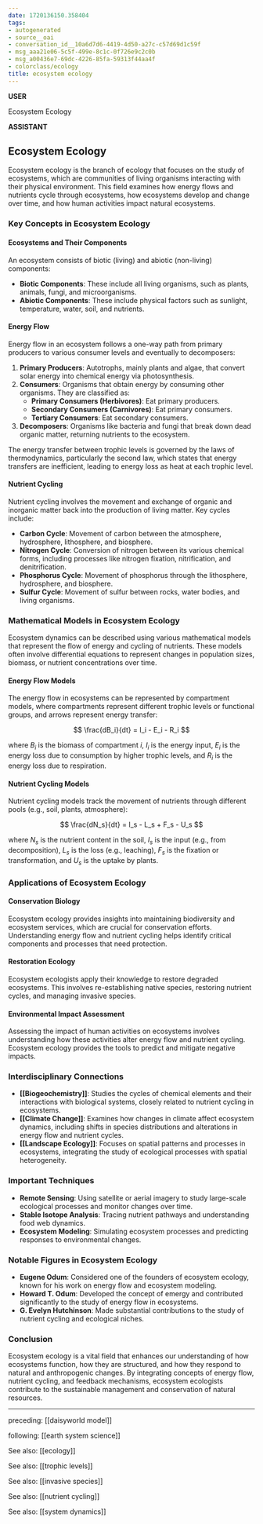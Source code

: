 ```yaml
---
date: 1720136150.358404
tags:
- autogenerated
- source__oai
- conversation_id__10a6d7d6-4419-4d50-a27c-c57d69d1c59f
- msg_aaa21e06-5c5f-499e-8c1c-0f726e9c2c0b
- msg_a00436e7-69dc-4226-85fa-59313f44aa4f
- colorclass/ecology
title: ecosystem ecology
---
```


**USER**

Ecosystem Ecology


**ASSISTANT**

## Ecosystem Ecology

Ecosystem ecology is the branch of ecology that focuses on the study of ecosystems, which are communities of living organisms interacting with their physical environment. This field examines how energy flows and nutrients cycle through ecosystems, how ecosystems develop and change over time, and how human activities impact natural ecosystems.

### Key Concepts in Ecosystem Ecology

#### Ecosystems and Their Components

An ecosystem consists of biotic (living) and abiotic (non-living) components:

- **Biotic Components**: These include all living organisms, such as plants, animals, fungi, and microorganisms.
- **Abiotic Components**: These include physical factors such as sunlight, temperature, water, soil, and nutrients.

#### Energy Flow

Energy flow in an ecosystem follows a one-way path from primary producers to various consumer levels and eventually to decomposers:

1. **Primary Producers**: Autotrophs, mainly plants and algae, that convert solar energy into chemical energy via photosynthesis.
2. **Consumers**: Organisms that obtain energy by consuming other organisms. They are classified as:
   - **Primary Consumers (Herbivores)**: Eat primary producers.
   - **Secondary Consumers (Carnivores)**: Eat primary consumers.
   - **Tertiary Consumers**: Eat secondary consumers.
3. **Decomposers**: Organisms like bacteria and fungi that break down dead organic matter, returning nutrients to the ecosystem.

The energy transfer between trophic levels is governed by the laws of thermodynamics, particularly the second law, which states that energy transfers are inefficient, leading to energy loss as heat at each trophic level.

#### Nutrient Cycling

Nutrient cycling involves the movement and exchange of organic and inorganic matter back into the production of living matter. Key cycles include:

- **Carbon Cycle**: Movement of carbon between the atmosphere, hydrosphere, lithosphere, and biosphere.
- **Nitrogen Cycle**: Conversion of nitrogen between its various chemical forms, including processes like nitrogen fixation, nitrification, and denitrification.
- **Phosphorus Cycle**: Movement of phosphorus through the lithosphere, hydrosphere, and biosphere.
- **Sulfur Cycle**: Movement of sulfur between rocks, water bodies, and living organisms.

### Mathematical Models in Ecosystem Ecology

Ecosystem dynamics can be described using various mathematical models that represent the flow of energy and cycling of nutrients. These models often involve differential equations to represent changes in population sizes, biomass, or nutrient concentrations over time.

#### Energy Flow Models

The energy flow in ecosystems can be represented by compartment models, where compartments represent different trophic levels or functional groups, and arrows represent energy transfer:

$$
\frac{dB_i}{dt} = I_i - E_i - R_i
$$

where $B_i$ is the biomass of compartment $i$, $I_i$ is the energy input, $E_i$ is the energy loss due to consumption by higher trophic levels, and $R_i$ is the energy loss due to respiration.

#### Nutrient Cycling Models

Nutrient cycling models track the movement of nutrients through different pools (e.g., soil, plants, atmosphere):

$$
\frac{dN_s}{dt} = I_s - L_s + F_s - U_s
$$

where $N_s$ is the nutrient content in the soil, $I_s$ is the input (e.g., from decomposition), $L_s$ is the loss (e.g., leaching), $F_s$ is the fixation or transformation, and $U_s$ is the uptake by plants.

### Applications of Ecosystem Ecology

#### Conservation Biology

Ecosystem ecology provides insights into maintaining biodiversity and ecosystem services, which are crucial for conservation efforts. Understanding energy flow and nutrient cycling helps identify critical components and processes that need protection.

#### Restoration Ecology

Ecosystem ecologists apply their knowledge to restore degraded ecosystems. This involves re-establishing native species, restoring nutrient cycles, and managing invasive species.

#### Environmental Impact Assessment

Assessing the impact of human activities on ecosystems involves understanding how these activities alter energy flow and nutrient cycling. Ecosystem ecology provides the tools to predict and mitigate negative impacts.

### Interdisciplinary Connections

- **[[Biogeochemistry]]**: Studies the cycles of chemical elements and their interactions with biological systems, closely related to nutrient cycling in ecosystems.
- **[[Climate Change]]**: Examines how changes in climate affect ecosystem dynamics, including shifts in species distributions and alterations in energy flow and nutrient cycles.
- **[[Landscape Ecology]]**: Focuses on spatial patterns and processes in ecosystems, integrating the study of ecological processes with spatial heterogeneity.

### Important Techniques

- **Remote Sensing**: Using satellite or aerial imagery to study large-scale ecological processes and monitor changes over time.
- **Stable Isotope Analysis**: Tracing nutrient pathways and understanding food web dynamics.
- **Ecosystem Modeling**: Simulating ecosystem processes and predicting responses to environmental changes.

### Notable Figures in Ecosystem Ecology

- **Eugene Odum**: Considered one of the founders of ecosystem ecology, known for his work on energy flow and ecosystem modeling.
- **Howard T. Odum**: Developed the concept of emergy and contributed significantly to the study of energy flow in ecosystems.
- **G. Evelyn Hutchinson**: Made substantial contributions to the study of nutrient cycling and ecological niches.

### Conclusion

Ecosystem ecology is a vital field that enhances our understanding of how ecosystems function, how they are structured, and how they respond to natural and anthropogenic changes. By integrating concepts of energy flow, nutrient cycling, and feedback mechanisms, ecosystem ecologists contribute to the sustainable management and conservation of natural resources.


---

preceding: [[daisyworld model]]  


following: [[earth system science]]

See also: [[ecology]]


See also: [[trophic levels]]


See also: [[invasive species]]


See also: [[nutrient cycling]]


See also: [[system dynamics]]